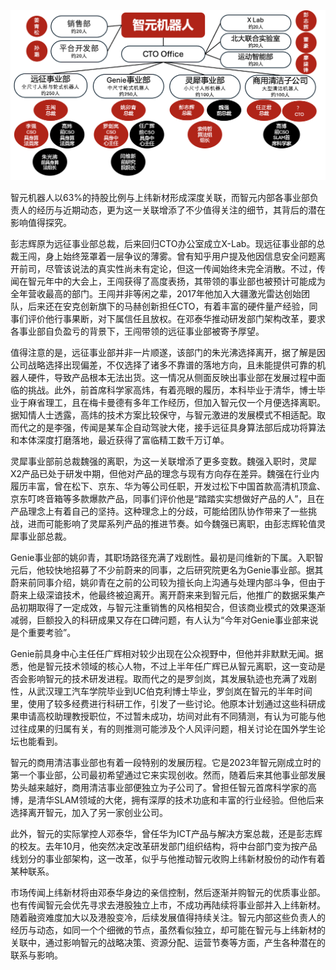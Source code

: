 <img src="image.png" alt="alt" title="title">

智元机器人以63%的持股比例与上纬新材形成深度关联，而智元内部各事业部负责人的经历与近期动态，更为这一关联增添了不少值得关注的细节，其背后的潜在影响值得探究。​

彭志辉原为远征事业部总裁，后来回归CTO办公室成立X-Lab。现远征事业部的总裁王闯，身上始终笼罩着一层争议的薄雾。曾有知乎用户提及他因信息安全问题离开前司，尽管该说法的真实性尚未有定论，但这一传闻始终未完全消散。不过，传闻在智元年中的大会上，王闯获得了高度表扬，其带领的事业部也被预计可能成为全年营收最高的部门。王闯并非等闲之辈，2017年他加入大疆激光雷达创始团队，后来还在安克创新旗下的马赫创新担任CTO，有着丰富的硬件量产经验，同事们评价他行事果断，对下属信任且放权。在邓泰华推动研发部门架构改革，要求各事业部自负盈亏的背景下，王闯带领的远征事业部被寄予厚望。

值得注意的是，远征事业部并非一片顺遂，该部门的朱光沸选择离开，据了解是因公司战略选择出现偏差，不仅选择了诸多不靠谱的落地方向，且未能提供可靠的机器人硬件，导致产品根本无法出货。这一情况从侧面反映出事业部在发展过程中面临的挑战。此外，前首席科学家高炜，有着亮眼的履历，本科毕业于清华，博士毕业于麻省理工，且在梅卡曼德有多年工作经历，但加入智元仅一个月便选择离职。据知情人士透露，高炜的技术方案比较保守，与智元激进的发展模式不相适配。取而代之的是李强，传闻是某车企自动驾驶大佬，接手远征具身算法部后成功将算法和本体深度打磨落地，最近获得了富临精工数千万订单。

灵犀事业部前总裁魏强的离职，为这一关联增添了更多变数。魏强入职时，灵犀X2产品已处于研发中期，但他对产品的理念与现有方向存在差异。魏强在行业内履历丰富，曾在松下、京东、华为等公司任职，开发过松下中国首款高清机顶盒、京东叮咚音箱等多款爆款产品，同事们评价他是“踏踏实实想做好产品的人”，且在产品理念上有着自己的坚持。这种理念上的分歧，可能给团队协作带来了一些挑战，进而可能影响了灵犀系列产品的推进节奏。如今魏强已离职，由彭志辉轮值灵犀事业部总裁。

Genie事业部的姚卯青，其职场路径充满了戏剧性。最初是闫维新的下属。入职智元后，他较快地招募了不少前蔚来的同事，之后研究院更名为Genie事业部。据其蔚来前同事介绍，姚卯青在之前的公司较为擅长向上沟通与处理内部斗争，但由于蔚来上级深谙技术，他最终被迫离开。离开蔚来来到智元后，他推广的数据采集产品初期取得了一定成效，与智元注重销售的风格相契合，但该商业模式的效果逐渐减弱，巨额投入的科研成果又存在口碑问题，有人认为“今年对Genie事业部来说是个重要考验”。

Genie前具身中心主任任广辉相对较少出现在公众视野中，但他并非默默无闻。据悉，他是智元技术领域的核心人物，不过上半年任广辉已从智元离职，这一变动是否会影响智元的技术研发进程。​取而代之的是罗剑岚，其发展轨迹也充满了戏剧性，从武汉理工汽车学院毕业到UC伯克利博士毕业，罗剑岚在智元的半年时间里，使用了较多经费进行科研工作，引发了一些讨论。他原本计划通过这些科研成果申请高校助理教授职位，不过暂未成功，坊间对此有不同猜测，有认为可能与他过往成果的归属有关，有的则推测可能涉及个人风评问题，相关讨论在国外学生论坛也能看到。

智元的商用清洁事业部也有着一段特别的发展历程。它是2023年智元刚成立时的第一个事业部，公司最初希望通过它来实现创收。然而，随着后来其他事业部发展势头越来越好，商用清洁事业部便独立为子公司了。曾担任智元首席科学家的高博，是清华SLAM领域的大佬，拥有深厚的技术功底和丰富的行业经验。但他后来选择离开智元，加入了另一家创业公司。

此外，智元的实际掌控人邓泰华，曾任华为ICT产品与解决方案总裁，还是彭志辉的校友。去年10月，他突然决定改革研发部门组织结构，将中台部门变为按产品线划分的事业部架构，这一改革，似乎与他推动智元收购上纬新材股份的动作有着某种联系。

市场传闻上纬新材将由邓泰华身边的亲信控制，然后逐渐并购智元的优质事业部。也有传闻智元会优先寻求去港股独立上市，不成功再陆续将事业部并入上纬新材。随着融资难度加大以及港股变冷，后续发展值得持续关注。智元内部这些负责人的经历与动态，如同一个个细微的节点，虽然看似独立，却可能在智元与上纬新材的关联中，通过影响智元的战略决策、资源分配、运营节奏等方面，产生各种潜在的联系与影响。

